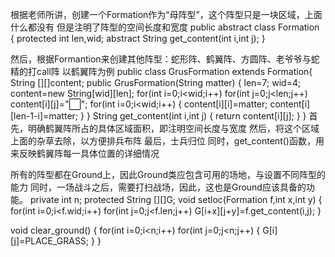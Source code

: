 根据老师所讲，创建一个Formation作为“母阵型”，这个阵型只是一块区域，上面什么都没有
但是注明了阵型的空间长度和宽度
public abstract class Formation {
    protected int len,wid;
    abstract String get_content(int i,int j);
}

然后，根据Formantion来创建其他阵型：蛇形阵、鹤翼阵、方圆阵、老爷爷与蛇精的打call阵
以鹤翼阵为例
public class GrusFormation extends Formation{
    String [][]content;
    public GrusFormation(String matter) {
        len=7;
        wid=4;
        content=new String[wid][len];
        for(int i=0;i<wid;i++)
            for(int j=0;j<len;j++)
                content[i][j]="⬜";
        for(int i=0;i<wid;i++) {
                content[i][i]=matter;
                content[i][len-1-i]=matter;
        }
    }
    String get_content(int i,int j) {
        return content[i][j];
    }
}
首先，明确鹤翼阵所占的具体区域面积，即注明空间长度与宽度
然后，将这个区域上面的杂草去除，以方便排兵布阵
最后，士兵归位
同时，get_content()函数，用来反映鹤翼阵每一具体位置的详细情况

所有的阵型都在Ground上，因此Ground类应包含可用的场地，与设置不同阵型的能力
同时，一场战斗之后，需要打扫战场，因此，这也是Ground应该具备的功能。
private int n;
protected String [][]G;
void setloc(Formation f,int x,int y) {
    for(int i=0;i<f.wid;i++)
        for(int j=0;j<f.len;j++)
        G[i+x][j+y]=f.get_content(i,j);
}

void clear_ground() {
    for(int i=0;i<n;i++)
        for(int j=0;j<n;j++) {
            G[i][j]=PLACE_GRASS;
        }
}




